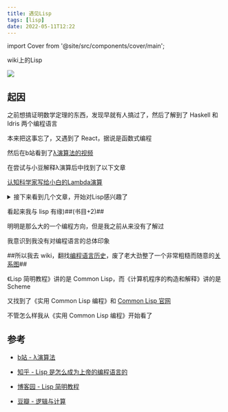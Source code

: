 ```yaml
---
title: 遇见Lisp
tags: [lisp]
date: 2022-05-11T12:22
---
```


import Cover from '@site/src/components/cover/main';

wiki上的Lisp

![](https://s2.loli.net/2022/05/11/BWKstbAcZ69RQvC.png)

<!--truncate-->

## 起因

之前想搞证明数学定理的东西，发现早就有人搞过了，然后了解到了 Haskell 和 Idris 两个编程语言

本来把这事忘了，又遇到了 React，据说是函数式编程

然后在b站看到了[λ演算法的视频](https://www.bilibili.com/video/BV1d34y1v7xr)

在尝试与小豆解释λ演算后中找到了以下文章

[认知科学家写给小白的Lambda演算](https://zhuanlan.zhihu.com/p/30510749)

<details>
<summary>接下来看到几个文章，开始对Lisp感兴趣了</summary>

- [知乎 - Lisp 是怎么成为上帝的编程语言的](https://zhuanlan.zhihu.com/p/50463116)

- [博客园 - Lisp 简明教程](https://www.cnblogs.com/Chaobs/p/4851580.html)

![](https://s2.loli.net/2022/05/11/vo47nUFrziak3lc.png)

![](https://s2.loli.net/2022/05/11/RdUtVQoqYP4DOCe.png)

![](https://s2.loli.net/2022/05/11/scnpmLSkJ9OvEfU.jpg)

</details>

看起来我与 lisp 有缘)##(书目+2)##

明明是那么大的一个编程方向，但是我之前从来没有了解过

我意识到我没有对编程语言的总体印象

##所以我去 wiki，翻找<a href="https://en.wikipedia.org/wiki/History_of_programming_languages">编程语言历史</a>，废了老大劲整了一个非常粗糙而随意的<a href="pathname:///img/codelang">关系图</a>##

《Lisp 简明教程》讲的是 Common Lisp，而《计算机程序的构造和解释》讲的是 Scheme

又找到了《实用 Common Lisp 编程》和 [Common Lisp 官网](https://common-lisp.net/)

不管怎么样我从《实用 Common Lisp 编程》开始看了

## 参考

- [b站 - λ演算法](https://www.bilibili.com/video/BV1d34y1v7xr)

- [知乎 - Lisp 是怎么成为上帝的编程语言的](https://zhuanlan.zhihu.com/p/50463116)

- [博客园 - Lisp 简明教程](https://www.cnblogs.com/Chaobs/p/4851580.html)

- [豆瓣 - 逻辑与计算](https://www.douban.com/doulist/45802431/)
